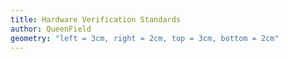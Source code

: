 ```yaml
---
title: Hardware Verification Standards
author: QueenField
geometry: "left = 3cm, right = 2cm, top = 3cm, bottom = 2cm"
---
```

